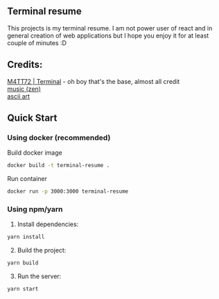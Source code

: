 ## Terminal resume

This projects is my terminal resume. I am not power user of react and in general creation of web applications but I hope you enjoy it for at least couple of minutes :D 

## Credits:
[M4TT72 | Terminal](https://term.m4tt72.com) - oh boy that's the base, almost all credit <br>
[music (zen)](https://pixabay.com/music/search/genre/ambient/) <br>
[ascii art](https://emojicombos.com/)

## Quick Start

### Using docker (recommended)
Build docker image

```bash
docker build -t terminal-resume .
```

Run container

```bash
docker run -p 3000:3000 terminal-resume
```

### Using npm/yarn

1. Install dependencies:

```bash
yarn install
```

2. Build the project:

```bash
yarn build
```

3. Run the server:

```bash
yarn start
```
